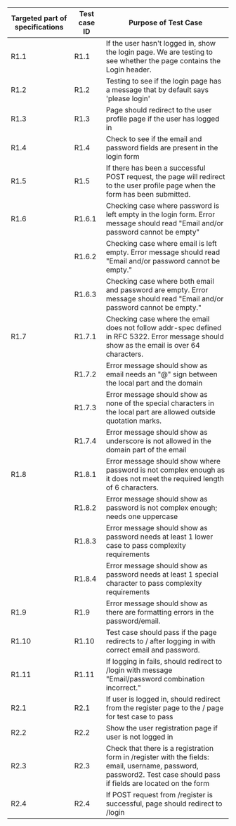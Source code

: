 | Targeted part of  specifications | Test case ID | Purpose of Test Case                                                                                                                                                |
|----------------------------------|--------------|---------------------------------------------------------------------------------------------------------------------------------------------------------------------|
| R1.1                             | R1.1         | If the user hasn't logged in, show the login page. We are testing to see whether the page contains the Login header.                                                |
| R1.2                             | R1.2         | Testing to see if the login page has a message that by default says 'please login'                                                                                  |
| R1.3                             | R1.3         | Page should redirect to the user profile page if the user has logged in                                                                                             |
| R1.4                             | R1.4         | Check to see if the email and password fields are present in the login form                                                                                         |
| R1.5                             | R1.5         | If there has been a successful POST request, the page will redirect to the user profile  page when the form has been submitted.                                     |
| R1.6                             | R1.6.1       | Checking case where password is left empty in the login form. Error message should read  "Email and/or password cannot be empty"                                    |
|                                  | R1.6.2       | Checking case where email is left empty. Error message should read "Email and/or password cannot be empty."                                                         |
|                                  | R1.6.3       | Checking case where both email and password are empty. Error message should read "Email and/or password cannot be empty."                                           |
| R1.7                             | R1.7.1       | Checking case where the email does not follow addr-spec defined in RFC 5322. Error message should show as the email is over 64 characters.                          |
|                                  | R1.7.2       | Error message should show as email needs an "@" sign between the local part and the domain                                                                          |
|                                  | R1.7.3       | Error message should show as none of the special characters in the local part  are allowed outside quotation marks.                                                 |
|                                  | R1.7.4       | Error message should show as underscore is not allowed in the domain part of the email                                                                              |
| R1.8                             | R1.8.1       | Error message should show where password is not complex enough as it does not meet the required length of 6 characters.                                             |
|                                  | R1.8.2       | Error message should show as password is not complex enough; needs one uppercase                                                                                    |
|                                  | R1.8.3       | Error message should show as password needs at least 1 lower case to pass complexity requirements                                                                   |
|                                  | R1.8.4       | Error message should show as password needs at least 1 special character to pass complexity requirements                                                            |
| R1.9                             | R1.9         | Error message should show as there are formatting errors in the password/email.                                                                                     |
| R1.10                            | R1.10        | Test case should pass if the page redirects to / after logging in with correct email and password.                                                                   |
| R1.11                            | R1.11        | If logging in fails, should redirect to /login with message "Email/password combination incorrect."                                                                 |
| R2.1                             | R2.1         | If user is logged in, should redirect from the register page to the / page for test case to pass                                                                    |
| R2.2                             | R2.2         | Show the user registration page if user is not logged in                                                                                                            |
| R2.3                             | R2.3         | Check that there is a registration form in /register with the fields: email, username, password, password2. Test case should pass if fields are located on the form |
| R2.4                             | R2.4         | If POST request from /register is successful, page should redirect to /login   